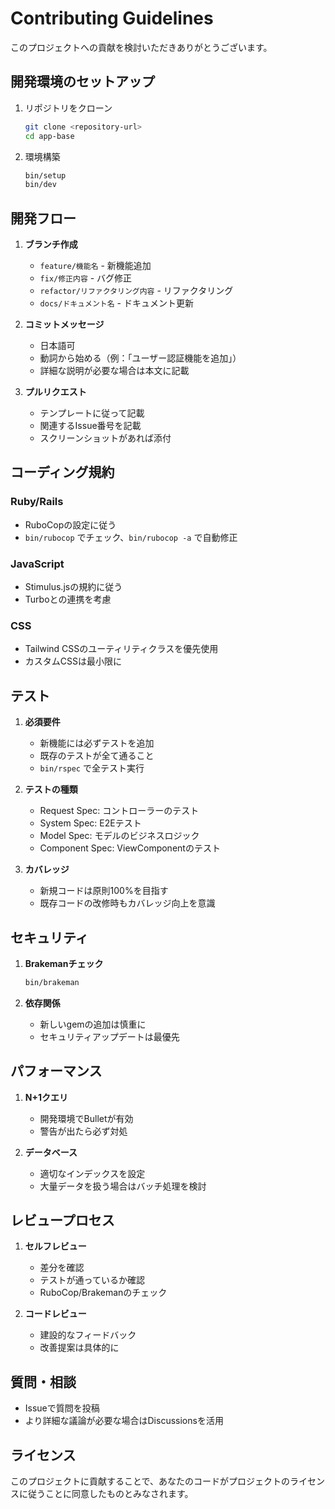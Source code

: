 # Contributing Guidelines

このプロジェクトへの貢献を検討いただきありがとうございます。

## 開発環境のセットアップ

1. リポジトリをクローン
   ```bash
   git clone <repository-url>
   cd app-base
   ```

2. 環境構築
   ```bash
   bin/setup
   bin/dev
   ```

## 開発フロー

1. **ブランチ作成**
   - `feature/機能名` - 新機能追加
   - `fix/修正内容` - バグ修正
   - `refactor/リファクタリング内容` - リファクタリング
   - `docs/ドキュメント名` - ドキュメント更新

2. **コミットメッセージ**
   - 日本語可
   - 動詞から始める（例：「ユーザー認証機能を追加」）
   - 詳細な説明が必要な場合は本文に記載

3. **プルリクエスト**
   - テンプレートに従って記載
   - 関連するIssue番号を記載
   - スクリーンショットがあれば添付

## コーディング規約

### Ruby/Rails
- RuboCopの設定に従う
- `bin/rubocop` でチェック、`bin/rubocop -a` で自動修正

### JavaScript
- Stimulus.jsの規約に従う
- Turboとの連携を考慮

### CSS
- Tailwind CSSのユーティリティクラスを優先使用
- カスタムCSSは最小限に

## テスト

1. **必須要件**
   - 新機能には必ずテストを追加
   - 既存のテストが全て通ること
   - `bin/rspec` で全テスト実行

2. **テストの種類**
   - Request Spec: コントローラーのテスト
   - System Spec: E2Eテスト
   - Model Spec: モデルのビジネスロジック
   - Component Spec: ViewComponentのテスト

3. **カバレッジ**
   - 新規コードは原則100%を目指す
   - 既存コードの改修時もカバレッジ向上を意識

## セキュリティ

1. **Brakemanチェック**
   ```bash
   bin/brakeman
   ```

2. **依存関係**
   - 新しいgemの追加は慎重に
   - セキュリティアップデートは最優先

## パフォーマンス

1. **N+1クエリ**
   - 開発環境でBulletが有効
   - 警告が出たら必ず対処

2. **データベース**
   - 適切なインデックスを設定
   - 大量データを扱う場合はバッチ処理を検討

## レビュープロセス

1. **セルフレビュー**
   - 差分を確認
   - テストが通っているか確認
   - RuboCop/Brakemanのチェック

2. **コードレビュー**
   - 建設的なフィードバック
   - 改善提案は具体的に

## 質問・相談

- Issueで質問を投稿
- より詳細な議論が必要な場合はDiscussionsを活用

## ライセンス

このプロジェクトに貢献することで、あなたのコードがプロジェクトのライセンスに従うことに同意したものとみなされます。